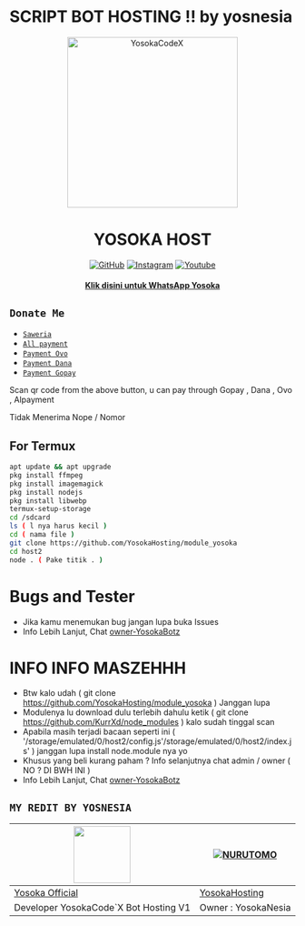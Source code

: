 # SCRIPT BOT HOSTING !! by yosnesia


<div align="center">
<img src="https://i.ibb.co/8zqD0Nx/IMG-20220810-WA0169.jpg" alt="YosokaCodeX" width="300" />

</p>
<h1 align="center">YOSOKA HOST</h1>

>
>
>
</div>
<p align="center">
  <a href="https://github.com/YosokaHosting"><img title="GitHub" src="https://img.shields.io/badge/Github-ramlaidi.svg?style=for-the-badge&logo=github" /></a>
  <a href="httts://instagram.com/yosoka_hosting"><img title="Instagram " src="https://img.shields.io/badge/Instagram-yosoka.svg?style=for-the-badge&logo=instagram" /></a>
  <a href="https://youtube.com/channel/UCh6zcsGjETF83ocmz4gvCHg"><img title="Youtube" src="https://img.shields.io/badge/Youtube-YosokaNesia.svg?style=for-the-badge&logo=youtube" /></a>
  <h4 align="center">
  <a
  <a href="https://wa.me/6285891634201">Klik disini untuk WhatsApp Yosoka </a>
</h4>
</p>

## ```Donate Me```

- [`Saweria`](https://saweria.co/yosoka)
- [`All payment`](https://telegra.ph/YosokaHosting-07-18)
- [`Payment Ovo`](https://telegra.ph/Yosoka---Ovo-07-18)
- [`Payment Dana`](https://telegra.ph/Yosoka---Dana-07-18)
- [`Payment Gopay`](https://telegra.ph/YosokaHosting-07-18-2)

<p align="left">
Scan qr code from the above button, u can pay through Gopay , Dana , Ovo , Alpayment </p>
<p align="left"> Tidak
Menerima Nope / Nomor</p>

## For Termux
```bash
apt update && apt upgrade
pkg install ffmpeg
pkg install imagemagick
pkg install nodejs
pkg install libwebp
termux-setup-storage
cd /sdcard
ls ( l nya harus kecil )
cd ( nama file )
git clone https://github.com/YosokaHosting/module_yosoka
cd host2
node . ( Pake titik . )
```

# Bugs and Tester
* Jika kamu menemukan bug jangan lupa buka Issues
* Info Lebih Lanjut, Chat [owner-YosokaBotz](https://wa.me/6285891634201)

# INFO INFO MASZEHHH
* Btw kalo udah ( git clone https://github.com/YosokaHosting/module_yosoka ) Janggan lupa
* Modulenya lu download dulu terlebih dahulu ketik ( git clone https://github.com/KurrXd/node_modules ) kalo sudah tinggal scan
* Apabila masih terjadi bacaan seperti ini ( '/storage/emulated/0/host2/config.js'/storage/emulated/0/host2/index.js' ) janggan lupa install node.module nya yo
* Khusus yang beli kurang paham ? Info selanjutnya chat admin / owner ( NO ? DI BWH INI )
* Info Lebih Lanjut, Chat [owner-YosokaBotz](https://wa.me/6285891634201)


## ``` MY REDIT BY YOSNESIA ``` ##
<a href="https://github.com/YosokaHosting"><img src="https://i.ibb.co/f8JTyth/hisoka.jpg?size=100" width="100" height="100"></a> | [![NURUTOMO](https://i.ibb.co/f8JTyth/hisoka.jpg?size=100)](https://github.com/YosokaHosting) 
---|---
[Yosoka Official](https://github.com/YosokaHosting)  | [YosokaHosting](https://github.com/YosokaHosting)
Developer YosokaCode`X Bot Hosting V1 | Owner : YosokaNesia |
